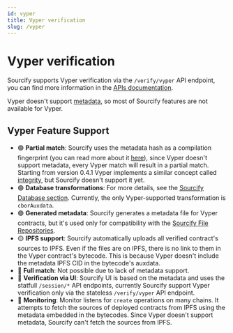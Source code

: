 ```yaml
---
id: vyper
title: Vyper verification
slug: /vyper
---
```


# Vyper verification

Sourcify supports Vyper verification via the `/verify/vyper` API endpoint, you can find more information in the [APIs documentation](/docs/api/).

Vyper doesn't support [metadata](/docs/metadata/), so most of Sourcify features are not available for Vyper.

## Vyper Feature Support

- 🟢 **Partial match**: Sourcify uses the metadata hash as a compilation fingerprint (you can read more about it [here](/docs/full-vs-partial-match)), since Vyper doesn't support metadata, every Vyper match will result in a partial match. Starting from version 0.4.1 Vyper implements a similar concept called [integrity](https://docs.vyperlang.org/en/stable/compiling-a-contract.html#integrity-hash), but Sourcify doesn't support it yet.
- 🟢 **Database transformations**: For more details, see the [Sourcify Database section](/docs/repository/sourcify-database/). Currently, the only Vyper-supported transformation is `cborAuxdata`.
- 🟢 **Generated metadata**: Sourcify generates a metadata file for Vyper contracts, but it's used only for compatibility with the [Sourcify File Repositories](/docs/repository/file-repositories/).
- 🟡 **IPFS support**: Sourcify automatically uploads all verified contract's sources to IPFS. Even if the files are on IPFS, there is no link to them in the Vyper contract's bytecode. This is because Vyper doesn't include the metadata IPFS CID in the bytecode's auxdata.
- 🔴 **Full match**: Not possible due to lack of metadata support.
- 🔴 **Verification via UI**: Sourcify UI is based on the metadata and uses the statfull `/session/*` API endpoints, currently Sourcify support Vyper verification only via the stateless `/verify/vyper` API endpoint.
- 🔴 **Monitoring**: Monitor listens for `create` operations on many chains. It attempts to fetch the sources of deployed contracts from IPFS using the metadata embedded in the bytecodes. Since Vyper doesn't support metadata, Sourcify can't fetch the sources from IPFS.
